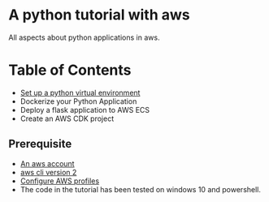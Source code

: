 # A python tutorial with aws
All aspects about python applications in aws.

# Table of Contents
* [Set up a python virtual environment](https://github.com/jinminlei/jinmin-python-tutorial-with-aws/tree/master/create_a_virtual_environment)
* Dockerize your Python Application
* Deploy a flask application to AWS ECS
* Create an AWS CDK project

## Prerequisite
* [An aws account](https://aws.amazon.com/premiumsupport/knowledge-center/create-and-activate-aws-account/)
* [aws cli version 2](https://docs.aws.amazon.com/cli/latest/userguide/install-cliv2.html)
* [Configure AWS profiles](https://docs.aws.amazon.com/cli/latest/userguide/cli-configure-files.html)
* The code in the tutorial has been tested on windows 10 and powershell.
